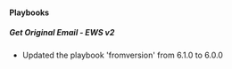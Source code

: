 
#### Playbooks
##### Get Original Email - EWS v2
- Updated the playbook 'fromversion' from 6.1.0 to 6.0.0